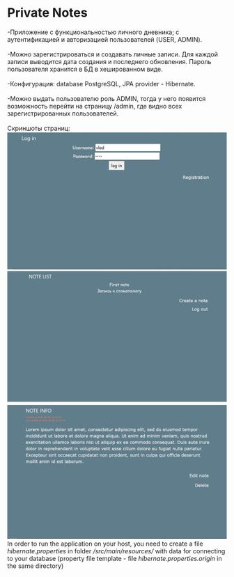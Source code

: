 # Private Notes

<div>-Приложение с функциональностью личного дневника; c аутентификацией и авторизацией пользователей (USER, ADMIN).</div>
<br>
<div>-Можно зарегистрироваться и создавать личные записи. Для каждой записи выводится дата создания и последнего обновления. 
Пароль пользователя хранится в БД в хешированном виде.</div>
<br>
<div>-Конфигурация: database PostgreSQL, JPA provider - Hibernate.</div>
<br>
-Можно выдать пользователю роль ADMIN, тогда у него появится возможность перейти на страницу /admin, где видно всех зарегистрированных пользователей.
<br>
<br>
<div>Скриншоты страниц: </div>
<img src="src/main/resources/static/auth_page.jpg" alt="auth_page">
<img src="src/main/resources/static/notes_page.jpg" alt="notes_page">
<img src="src/main/resources/static/note_page.jpg" alt="note_page">
<br>
<div>In order to run the application on your host, you need to create a file <i>hibernate.properties</i> in folder 
<i>/src/main/resources/</i> with data for connecting to your database (property file template - file <i>hibernate.properties.origin</i>
in the same directory)</div>

